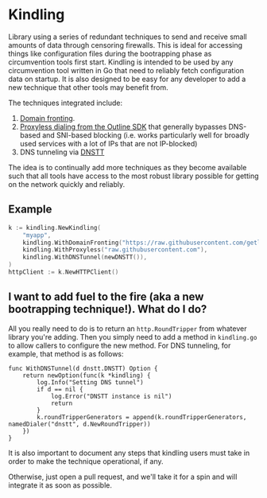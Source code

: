 # Kindling
Library using a series of redundant techniques to send and receive small amounts of data through censoring firewalls. This is ideal for accessing things like configuration files during the bootrapping phase as circumvention tools first start. Kindling is intended to be used by any circumvention tool written in Go that need to reliably fetch configuration data on startup. It is also designed to be easy for any developer to add a new technique that other tools may benefit from.

The techniques integrated include:

1) [Domain fronting](https://en.wikipedia.org/wiki/Domain_fronting).
2) [Proxyless dialing from the Outline SDK](https://github.com/Jigsaw-Code/outline-sdk/tree/main/x/smart) that generally bypasses DNS-based and SNI-based blocking (i.e. works particularly well for broadly used services with a lot of IPs that are not IP-blocked)
3) DNS tunneling via [DNSTT](https://www.bamsoftware.com/software/dnstt/)

The idea is to continually add more techniques as they become available such that all tools have access to the most robust library possible for getting on the network quickly and reliably.

## Example

```go
k := kindling.NewKindling(
	"myapp",
    kindling.WithDomainFronting("https://raw.githubusercontent.com/getlantern/fronted/refs/heads/main/fronted.yaml.gz"),
    kindling.WithProxyless("raw.githubusercontent.com"),
    kindling.WithDNSTunnel(newDNSTT()),
)
httpClient := k.NewHTTPClient()
```

## I want to add fuel to the fire (aka a new bootrapping technique!). What do I do?
All you really need to do is to return an `http.RoundTripper` from whatever library you're adding. Then you simply need to add a method in `kindling.go` to allow callers to configure the new method. For DNS tunneling, for example, that method is as follows:

```
func WithDNSTunnel(d dnstt.DNSTT) Option {
	return newOption(func(k *kindling) {
		log.Info("Setting DNS tunnel")
		if d == nil {
			log.Error("DNSTT instance is nil")
			return
		}
		k.roundTripperGenerators = append(k.roundTripperGenerators, namedDialer("dnstt", d.NewRoundTripper))
	})
}
```

It is also important to document any steps that kindling users must take in order to make the technique operational, if any. 

Otherwise, just open a pull request, and we'll take it for a spin and will integrate it as soon as possible.
